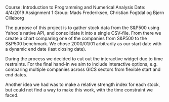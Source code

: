Course: Introduction to Programming and Numerical Analysis
Date: 4/4/2019
Assignment 1
Group: Mads Frederiksen, Christian Fogtdal og Bjørn Cilleborg

The purpose of this project is to gather stock data from the S&P500 using Yahoo's native API,
and consolidate it into a single CSV-file. From there we create a chart comparing one of the companies from S&P500
to the S&P500 benchmark. We chose 2000/01/01 arbitrarily as our start date with a dynamic end date (last closing date).


During the process we decided to cut out the interactive widget due to time restraints.
For the final hand-in we aim to include interactive options, e.g. comparing multiple companies across GICS sectors
from flexible start and end dates. 

Another idea we had was to make a relative strength index for each stock, but could not find a way to make this work, with the
time constraint we faced. 


